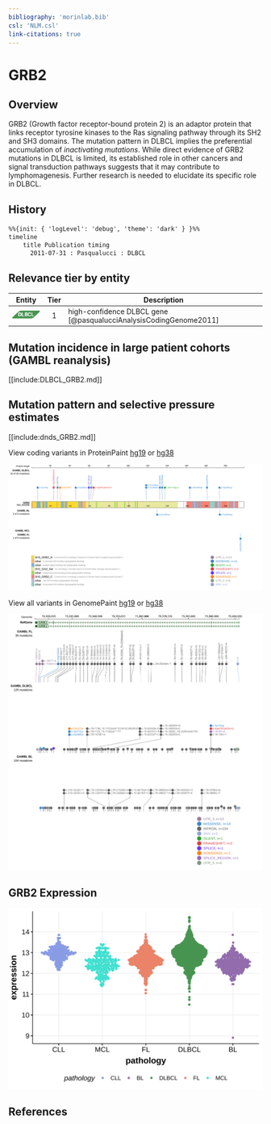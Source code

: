 ```yaml
---
bibliography: 'morinlab.bib'
csl: 'NLM.csl'
link-citations: true
---
```

# GRB2

## Overview
GRB2 (Growth factor receptor-bound protein 2) is an adaptor protein that links receptor tyrosine kinases to the Ras signaling pathway through its SH2 and SH3 domains. 
The mutation pattern in DLBCL implies the preferential accumulation of *inactivating mutations*. 
While direct evidence of GRB2 mutations in DLBCL is limited, its established role in other cancers and signal transduction pathways suggests that it may contribute to lymphomagenesis. 
Further research is needed to elucidate its specific role in DLBCL.

## History
```mermaid
%%{init: { 'logLevel': 'debug', 'theme': 'dark' } }%%
timeline
    title Publication timing
      2011-07-31 : Pasqualucci : DLBCL
```

## Relevance tier by entity

|Entity|Tier|Description                           |
|:------:|:----:|--------------------------------------|
|![DLBCL](images/icons/DLBCL_tier1.png) |1   |high-confidence DLBCL gene            [@pasqualucciAnalysisCodingGenome2011]|

## Mutation incidence in large patient cohorts (GAMBL reanalysis)

[[include:DLBCL_GRB2.md]]

## Mutation pattern and selective pressure estimates

[[include:dnds_GRB2.md]]

View coding variants in ProteinPaint [hg19](https://morinlab.github.io/LLMPP/GAMBL/GRB2_protein.html)  or [hg38](https://morinlab.github.io/LLMPP/GAMBL/GRB2_protein_hg38.html)

![](images/proteinpaint/GRB2_NM_002086.svg)

View all variants in GenomePaint [hg19](https://morinlab.github.io/LLMPP/GAMBL/GRB2.html)  or [hg38](https://morinlab.github.io/LLMPP/GAMBL/GRB2_hg38.html)

![](images/proteinpaint/GRB2.svg)

## GRB2 Expression
![](images/gene_expression/GRB2_by_pathology.svg)
<!-- ORIGIN: pasqualucciAnalysisCodingGenome2011 -->
<!-- DLBCL: pasqualucciAnalysisCodingGenome2011 -->
<!-- BL: paneaWholeGenomeLandscape2019 -->

## References
